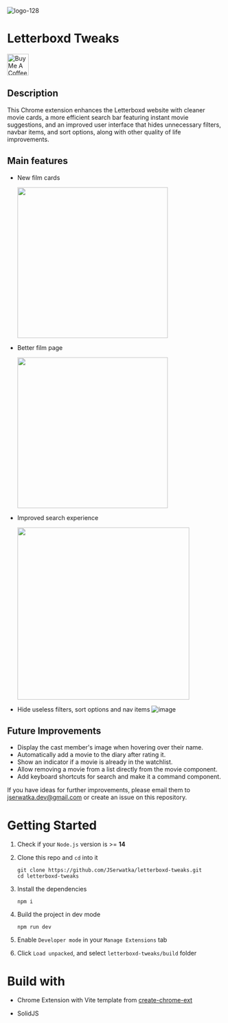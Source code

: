 ![logo-128](https://github.com/user-attachments/assets/24db487d-5e4f-47d3-b769-481f71a59c7e)

# Letterboxd Tweaks
<a href="https://www.buymeacoffee.com/jserwatka" target="_blank"><img src="https://cdn.buymeacoffee.com/buttons/v2/default-yellow.png" alt="Buy Me A Coffee" style="height: 50px !important;width: auto !important;" ></a>

## Description
This Chrome extension enhances the Letterboxd website with cleaner movie cards, a more efficient search bar featuring instant movie suggestions, and an improved user interface that hides unnecessary filters, navbar items, and sort options, along with other quality of life improvements.

## Main features
- New film cards
  
  <img src="https://github.com/user-attachments/assets/04d91a6c-6d90-4167-89e9-a60d8ad285e8" height="350" />

- Better film page

  <img src="https://github.com/user-attachments/assets/631c1e99-bd07-4cfa-b554-3e7a7db8dfa1" height="350" />

- Improved search experience

  <img src="https://github.com/user-attachments/assets/abbef7b9-e992-46d1-b09b-90b43d98c323" height="400" />

- Hide useless filters, sort options and nav items
  ![image](https://github.com/JSerwatka/letterboxd-tweaks/assets/33938646/11f3eedd-c79c-4be6-bc63-970cb09237b2)

## Future Improvements
- Display the cast member's image when hovering over their name.
- Automatically add a movie to the diary after rating it.
- Show an indicator if a movie is already in the watchlist.
- Allow removing a movie from a list directly from the movie component.
- Add keyboard shortcuts for search and make it a command component.

If you have ideas for further improvements, please email them to jserwatka.dev@gmail.com or create an issue on this repository.

# Getting Started
1. Check if your `Node.js` version is >= **14**
2. Clone this repo and `cd` into it
   ```shell
   git clone https://github.com/JSerwatka/letterboxd-tweaks.git
   cd letterboxd-tweaks
   ```
3. Install the dependencies
   ```shell
   npm i
   ```
4. Build the project in dev mode

   ```shell
   npm run dev
   ```

5. Enable `Developer mode` in your `Manage Extensions` tab
6. Click `Load unpacked`, and select `letterboxd-tweaks/build` folder

  
# Build with

- Chrome Extension with Vite template from [create-chrome-ext](https://github.com/guocaoyi/create-chrome-ext)

- SolidJS

